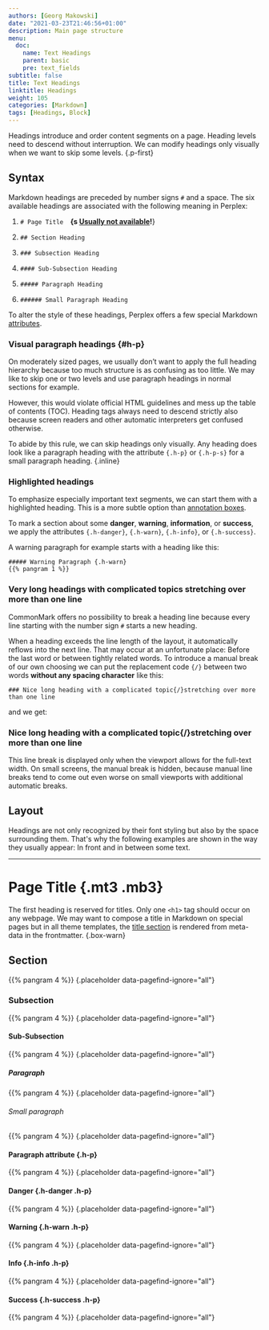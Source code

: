 ```yaml
---
authors: [Georg Makowski]
date: "2021-03-23T21:46:56+01:00"
description: Main page structure
menu:
  doc:
    name: Text Headings
    parent: basic
    pre: text_fields
subtitle: false
title: Text Headings
linktitle: Headings
weight: 105
categories: [Markdown]
tags: [Headings, Block]
---
```


Headings introduce and order content segments on a page. Heading levels need to descend without interruption. We can modify headings only visually when we want to skip some levels.
{.p-first} <!--more-->

## Syntax

Markdown headings are preceded by number signs `#` and a space. The six available headings are associated with the following meaning in Perplex:

1. `# Page Title`&emsp;**{s [Usually not available](#page-title)!**}

2. `## Section Heading`

3. `### Subsection Heading`

4. `#### Sub-Subsection Heading`

5. `##### Paragraph Heading`

6. `###### Small Paragraph Heading`

To alter the style of these headings, Perplex offers a few special Markdown [attributes][attr].

### Visual paragraph headings {#h-p}

On moderately sized pages, we usually don’t want to apply the full heading hierarchy because too much structure is as confusing as too little. We may like to skip one or two levels and use paragraph headings in normal sections for example.

However, this would violate official HTML guidelines and mess up the table of contents (TOC). Heading tags always need to descend strictly also because screen readers and other automatic interpreters get confused otherwise.

To abide by this rule, we can skip headings only visually. Any heading does look like a paragraph heading with the attribute `{.h-p}` or `{.h-p-s}` for a small paragraph heading.
{.inline}

### Highlighted headings

To emphasize especially important text segments, we can start them with a highlighted heading. This is a more subtle option than [annotation boxes](/doc/enhancing/attribute/box).

To mark a section about some **danger**, **warning**, **information**, or **success**, we apply the attributes `{.h-danger}`, `{.h-warn}`, `{.h-info}`, or `{.h-success}`.

A warning paragraph for example starts with a heading like this:

```text
##### Warning Paragraph {.h-warn}
{{% pangram 1 %}}
```

### Very long headings with complicated topics stretching over more than one line

CommonMark offers no possibility to break a heading line because every line starting with the number sign `#` starts a new heading.

When a heading exceeds the line length of the layout, it automatically reflows into the next line. That may occur at an unfortunate place: Before the last word or between tightly related words. To introduce a manual break of our own choosing we can put the replacement code `{‍/}` between two words **without any spacing character** like this:

```text {.expand}
### Nice long heading with a complicated topic{‍/}stretching over more than one line
```

and we get:

### Nice long heading with a complicated topic{/}stretching over more than one line

This line break is displayed only when the viewport allows for the full-text width. On small screens, the manual break is hidden, because manual line breaks tend to come out even worse on small viewports with additional automatic breaks.

## Layout

Headings are not only recognized by their font styling but also by the space surrounding them. That's why the following examples are shown in the way they usually appear: In front and in between some text.

***

# Page Title {.mt3 .mb3}

The first heading is reserved for titles. Only one `<h1>` tag should occur on any webpage. We may want to compose a title in Markdown on special pages but in all theme templates, the [title section](/doc/page/title) is rendered from meta-data in the frontmatter.
{.box-warn}

## Section
{{% pangram 4 %}}
{.placeholder data-pagefind-ignore="all"}

### Subsection
{{% pangram 4 %}}
{.placeholder data-pagefind-ignore="all"}

#### Sub-Subsection
{{% pangram 4 %}}
{.placeholder data-pagefind-ignore="all"}

##### Paragraph
{{% pangram 4 %}}
{.placeholder data-pagefind-ignore="all"}

###### Small paragraph
{{% pangram 4 %}}
{.placeholder data-pagefind-ignore="all"}

#### Paragraph attribute {.h-p}
{{% pangram 4 %}}
{.placeholder data-pagefind-ignore="all"}

#### Danger {.h-danger .h-p}
{{% pangram 4 %}}
{.placeholder data-pagefind-ignore="all"}

#### Warning {.h-warn .h-p}
{{% pangram 4 %}}
{.placeholder data-pagefind-ignore="all"}

#### Info {.h-info .h-p}
{{% pangram 4 %}}
{.placeholder data-pagefind-ignore="all"}

#### Success {.h-success .h-p}
{{% pangram 4 %}}
{.placeholder data-pagefind-ignore="all"}

[attr]: /doc/enhancing/attribute
